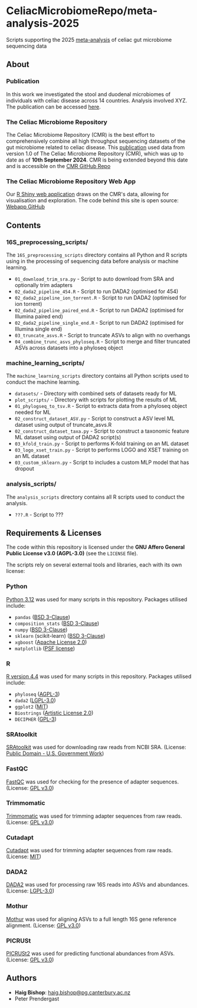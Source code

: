 # CeliacMicrobiomeRepo/meta-analysis-2025
Scripts supporting the 2025 [meta-analysis](https://paper.link) of celiac gut microbiome sequencing data

## About

### Publication
In this work we investigated the stool and duodenal microbiomes of individuals with celiac disease across 14 countries. Analysis involved XYZ. The publication can be accessed [here](https://paper.link).

### The Celiac Microbiome Repository
The Celiac Microbiome Repository (CMR) is the best effort to comprehensively combine all high throughput sequencing datasets of the gut microbiome related to celiac disease. This [publication](https://paper.link) used data from version 1.0 of The Celiac Microbiome Repository (CMR), which was up to date as of **10th September 2024**. CMR is being extended beyond this date and is accessible on the [CMR GitHub Repo](https://github.com/CeliacMicrobiomeRepo/celiac-repository/tree/main/)

### The Celiac Microbiome Repository Web App
Our [R Shiny web application](https://celiac.shinyapps.io/celiac-webapp/) draws on the CMR's data, allowing for visualisation and exploration. The code behind this site is open source: [Webapp GitHub](https://github.com/CeliacMicrobiomeRepo/celiac-webapp/tree/main)

## Contents

### 16S_preprocessing_scripts/
The `16S_preprocessing_scripts` directory contains all Python and R scripts using in the processing of sequencing data before analysis or machine learning.
 - `01_download_trim_sra.py` - Script to auto download from SRA and optionally trim adapters
 - `02_dada2_pipeline_454.R` - Script to run DADA2 (optimised for 454)
 - `02_dada2_pipeline_ion_torrent.R` - Script to run DADA2 (optimised for ion torrent)
 - `02_dada2_pipeline_paired_end.R` - Script to run DADA2 (optimised for Illumina paired end)
 - `02_dada2_pipeline_single_end.R` - Script to run DADA2 (optimised for Illumina single end)
 - `03_truncate_asvs.R` - Script to truncate ASVs to align with no overhangs
 - `04_combine_trunc_asvs_phyloseq.R` - Script to merge and filter truncated ASVs across datasets into a phyloseq object

### machine_learning_scripts/
The `machine_learning_scripts` directory contains all Python scripts used to conduct the machine learning.
 - `datasets/` - Directory with combined sets of datasets ready for ML
 - `plot_scripts/` - Directory with scripts for plotting the results of ML
 - `01_phylogseq_to_tsv.R` - Script to extracts data from a phyloseq object needed for ML
 - `02_construct_dataset_ASV.py` - Script to construct a ASV level ML dataset using output of truncate_asvs.R
 - `02_construct_dataset_taxa.py` - Script to construct a taxonomic feature ML dataset using output of DADA2 script(s)
 - `03_kfold_train.py` - Script to performs K-fold training on an ML dataset
 - `03_logo_xset_train.py` - Script to performs LOGO and XSET training on an ML dataset
 - `03_custom_sklearn.py` - Script to includes a custom MLP model that has dropout

### analysis_scripts/
The `analysis_scripts` directory contains all R scripts used to conduct the analysis.
 - `???.R` - Script to ???

## Requirements & Licenses

The code within this repository is licensed under the **GNU Affero General Public License v3.0 (AGPL-3.0)** (see the `LICENSE` file).

The scripts rely on several external tools and libraries, each with its own license:

### Python
[Python 3.12](https://www.python.org/downloads/release/python-3120/) was used for many scripts in this repository. Packages utilised include:
 - `pandas` ([BSD 3-Clause](https://github.com/pandas-dev/pandas/blob/main/LICENSE))
 - `composition_stats` ([BSD 3-Clause](https://github.com/ntessore/composition_stats/blob/main/LICENSE.txt))
 - `numpy` ([BSD 3-Clause](https://github.com/numpy/numpy/blob/main/LICENSE.txt))
 - `sklearn` (scikit-learn) ([BSD 3-Clause](https://github.com/scikit-learn/scikit-learn/blob/main/COPYING))
 - `xgboost` ([Apache License 2.0](https://github.com/dmlc/xgboost/blob/master/LICENSE))
 - `matplotlib` ([PSF license](https://github.com/matplotlib/matplotlib/blob/main/LICENSE/LICENSE))

### R
[R version 4.4](https://www.r-project.org/) was used for many scripts in this repository. Packages utilised include:
 - `phyloseq` ([AGPL-3](https://www.bioconductor.org/packages/release/bioc/html/phyloseq.html))
 - `dada2` ([LGPL-3.0](https://github.com/benjjneb/dada2/blob/master/LICENSE))
 - `ggplot2` ([MIT](https://github.com/tidyverse/ggplot2/blob/main/LICENSE.md))
 - `Biostrings` ([Artistic License 2.0](https://bioconductor.org/packages/release/bioc/html/Biostrings.html))
 - `DECIPHER` ([GPL-3](https://bioconductor.org/packages/release/bioc/html/DECIPHER.html))

### SRAtoolkit
[SRAtoolkit](https://github.com/ncbi/sra-tools/wiki/02.-Installing-SRA-Toolkit) was used for downloading raw reads from NCBI SRA. (License: [Public Domain - U.S. Government Work](https://github.com/ncbi/sra-tools/blob/master/LICENSE))

### FastQC
[FastQC](https://www.bioinformatics.babraham.ac.uk/projects/fastqc/) was used for checking for the presence of adapter sequences. (License: [GPL v3.0](https://github.com/s-andrews/FastQC/blob/master/LICENSE.txt))

### Trimmomatic
[Trimmomatic](https://github.com/usadellab/Trimmomatic/releases) was used for trimming adapter sequences from raw reads. (License: [GPL v3.0](https://github.com/usadellab/Trimmomatic/blob/main/LICENSE))

### Cutadapt
[Cutadapt](https://cutadapt.readthedocs.io/en/stable/installation.html) was used for trimming adapter sequences from raw reads. (License: [MIT](https://github.com/marcelm/cutadapt/blob/main/LICENSE))

### DADA2
[DADA2](https://benjjneb.github.io/dada2/tutorial.html) was used for processing raw 16S reads into ASVs and abundances. (License: [LGPL-3.0](https://github.com/benjjneb/dada2/blob/master/LICENSE))

### Mothur
[Mothur](https://github.com/mothur/mothur/releases/tag/v1.48.2) was used for aligning ASVs to a full length 16S gene reference alignment. (License: [GPL v3.0](https://github.com/mothur/mothur/blob/main/LICENSE.md))

### PICRUSt
[PICRUSt2](https://github.com/picrust/picrust2/wiki/PICRUSt2-Tutorial-(v2.5.2)) was used for predicting functional abundances from ASVs. (License: [GPL v3.0](https://github.com/picrust/picrust2/blob/master/LICENSE))

## Authors
- **Haig Bishop**:   haig.bishop@pg.canterbury.ac.nz
- Peter Prendergast
